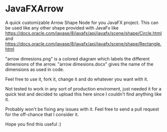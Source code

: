 # JavaFXArrow
A quick customizable Arrow Shape Node for you JavaFX project. This can be used like any other shape provided with JavaFx like https://docs.oracle.com/javase/8/javafx/api/javafx/scene/shape/Circle.html and https://docs.oracle.com/javase/8/javafx/api/javafx/scene/shape/Rectangle.html

"arrow dimesions.png" is a colored diagram which labels the different dimensions of the arrow.
"arrow dimesions.docx" gives the name of the dimensions as used in code.

Feel free to use it, fork it, change it and do whatever you want with it.

Not tested to work in any sort of production enviroment, just needed it for a quick test and decided to upload this here since I couldn't find anything like it.

Probably won't be fixing any issues with it. Feel free to send a pull request for the off-chance that I consider it.

Hope you find this useful :)
